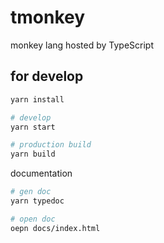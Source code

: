 # tmonkey

monkey lang hosted by TypeScript

## for develop

```sh
yarn install

# develop
yarn start

# production build
yarn build
```

documentation

```sh
# gen doc
yarn typedoc

# open doc
oepn docs/index.html
```
